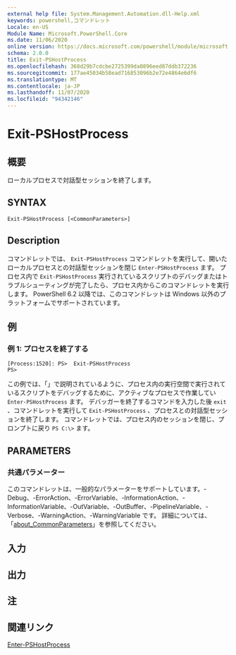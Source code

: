```yaml
---
external help file: System.Management.Automation.dll-Help.xml
keywords: powershell,コマンドレット
Locale: en-US
Module Name: Microsoft.PowerShell.Core
ms.date: 11/06/2020
online version: https://docs.microsoft.com/powershell/module/microsoft.powershell.core/exit-pshostprocess?view=powershell-7.1&WT.mc_id=ps-gethelp
schema: 2.0.0
title: Exit-PSHostProcess
ms.openlocfilehash: 368d29b7cdcbe2725399da0896eed87ddb372236
ms.sourcegitcommit: 177ae45034b58ead716853096b2e72e4864e6df6
ms.translationtype: MT
ms.contentlocale: ja-JP
ms.lasthandoff: 11/07/2020
ms.locfileid: "94342146"
---
```

# Exit-PSHostProcess

## 概要
ローカルプロセスで対話型セッションを終了します。

## SYNTAX

```
Exit-PSHostProcess [<CommonParameters>]
```

## Description

コマンドレットでは、 `Exit-PSHostProcess` コマンドレットを実行して、開いたローカルプロセスとの対話型セッションを閉じ `Enter-PSHostProcess` ます。 プロセス内で `Exit-PSHostProcess` 実行されているスクリプトのデバッグまたはトラブルシューティングが完了したら、プロセス内からこのコマンドレットを実行します。 PowerShell 6.2 以降では、このコマンドレットは Windows 以外のプラットフォームでサポートされています。

## 例

### 例 1: プロセスを終了する

```
[Process:1520]: PS>  Exit-PSHostProcess
PS>
```

この例では、「」で説明されているように、プロセス内の実行空間で実行されているスクリプトをデバッグするために、アクティブなプロセスで作業してい `Enter-PSHostProcess` ます。 デバッガーを終了するコマンドを入力した後 `exit` 、コマンドレットを実行して `Exit-PSHostProcess` 、プロセスとの対話型セッションを終了します。
コマンドレットでは、プロセス内のセッションを閉じ、プロンプトに戻り `PS C:\>` ます。

## PARAMETERS

### 共通パラメーター

このコマンドレットは、一般的なパラメーターをサポートしています。-Debug、-ErrorAction、-ErrorVariable、-InformationAction、-InformationVariable、-OutVariable、-OutBuffer、-PipelineVariable、-Verbose、-WarningAction、-WarningVariable です。 詳細については、「[about_CommonParameters](https://go.microsoft.com/fwlink/?LinkID=113216)」を参照してください。

## 入力

## 出力

## 注

## 関連リンク

[Enter-PSHostProcess](Enter-PSHostProcess.md)

